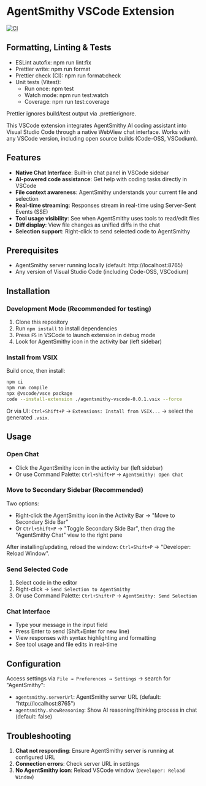 # AgentSmithy VSCode Extension

[![CI](https://github.com/agentsmithy/agentsmithy-vscode/actions/workflows/ci.yml/badge.svg)](https://github.com/agentsmithy/agentsmithy-vscode/actions/workflows/ci.yml)

## Formatting, Linting & Tests

- ESLint autofix: npm run lint:fix
- Prettier write: npm run format
- Prettier check (CI): npm run format:check
- Unit tests (Vitest):
  - Run once: npm test
  - Watch mode: npm run test:watch
  - Coverage: npm run test:coverage

Prettier ignores build/test output via .prettierignore.

This VSCode extension integrates AgentSmithy AI coding assistant into Visual Studio Code through a native WebView chat interface. Works with any VSCode version, including open source builds (Code-OSS, VSCodium).

## Features

- **Native Chat Interface**: Built-in chat panel in VSCode sidebar
- **AI-powered code assistance**: Get help with coding tasks directly in VSCode
- **File context awareness**: AgentSmithy understands your current file and selection
- **Real-time streaming**: Responses stream in real-time using Server-Sent Events (SSE)
- **Tool usage visibility**: See when AgentSmithy uses tools to read/edit files
- **Diff display**: View file changes as unified diffs in the chat
- **Selection support**: Right-click to send selected code to AgentSmithy

## Prerequisites

- AgentSmithy server running locally (default: http://localhost:8765)
- Any version of Visual Studio Code (including Code-OSS, VSCodium)

## Installation

### Development Mode (Recommended for testing)

1. Clone this repository
2. Run `npm install` to install dependencies
3. Press `F5` in VSCode to launch extension in debug mode
4. Look for AgentSmithy icon in the activity bar (left sidebar)

### Install from VSIX

Build once, then install:

```bash
npm ci
npm run compile
npx @vscode/vsce package
code --install-extension ./agentsmithy-vscode-0.0.1.vsix --force
```

Or via UI: `Ctrl+Shift+P` → `Extensions: Install from VSIX...` → select the generated `.vsix`.

## Usage

### Open Chat

- Click the AgentSmithy icon in the activity bar (left sidebar)
- Or use Command Palette: `Ctrl+Shift+P` → `AgentSmithy: Open Chat`

### Move to Secondary Sidebar (Recommended)

Two options:

- Right‑click the AgentSmithy icon in the Activity Bar → "Move to Secondary Side Bar"
- Or `Ctrl+Shift+P` → "Toggle Secondary Side Bar", then drag the "AgentSmithy Chat" view to the right pane

After installing/updating, reload the window: `Ctrl+Shift+P` → "Developer: Reload Window".

### Send Selected Code

1. Select code in the editor
2. Right-click → `Send Selection to AgentSmithy`
3. Or use Command Palette: `Ctrl+Shift+P` → `AgentSmithy: Send Selection`

### Chat Interface

- Type your message in the input field
- Press Enter to send (Shift+Enter for new line)
- View responses with syntax highlighting and formatting
- See tool usage and file edits in real-time

## Configuration

Access settings via `File → Preferences → Settings` → search for "AgentSmithy":

- `agentsmithy.serverUrl`: AgentSmithy server URL (default: "http://localhost:8765")
- `agentsmithy.showReasoning`: Show AI reasoning/thinking process in chat (default: false)

## Troubleshooting

1. **Chat not responding**: Ensure AgentSmithy server is running at configured URL
2. **Connection errors**: Check server URL in settings
3. **No AgentSmithy icon**: Reload VSCode window (`Developer: Reload Window`)
